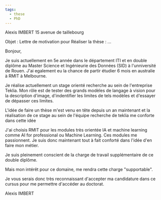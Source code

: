 ```yaml
---
tags:
  - these
  - PhD
---
```

Alexis IMBERT
15 avenue de taillebourg

Objet : Lettre de motivation pour Réaliser la thèse : ...

Bonjour,

Je suis actuellement en 5e année dans le département ITI et en double diplôme au Master Science et Ingénieurie des Données (SID) à l'unniversité de Rouen. J'ai egalement eu la chance de partir étudier 6 mois en australie à RMIT à Melbourne.

Je réalise actuellement un stage orienté recherche au  sein de l'entreprise Teklia. Mon rôle est de tester des grands modèles de langage à vision pour la description d'image, d'indentifier les limites de tels modèles et d'essayer de dépasser ces limites.

L'idée de faire un thèse m'est venu en tête depuis un an maintenant et la réalisation de ce stage au sein de l'équipe recherche de teklia me conforte dans cette idée

J'ai choisis RMIT pour les modules très orientée IA et machine learning comme AI for professional ou Machine Learning. Ces modules me passionnent. Je suis donc maintenant tout à fait conforté dans l'idée d'en faire mon métier.


Je suis pleinement conscient de la charge de travail supplémentaire de ce double diplôme.

Mais mon intérêt pour ce domaine, me rendra cette charge "supportable".

Je vous serais donc très reconnaissant d'accepter ma candidature dans ce cursus pour me permettre d'accéder au doctorat.

Alexis IMBERT